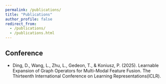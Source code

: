 ```yaml
---
permalink: /publications/
title: "Publications"
author_profile: false
redirect_from: 
  - /publications/
  - /publications.html
---
```



## Conference

- Ding, D., Wang, L., Zhu, L., Gedeon, T., & Koniusz, P. (2025). Learnable Expansion of Graph Operators for Multi-Modal Feature Fusion. The Thirteenth International Conference on Learning Representations(ICLR). 

